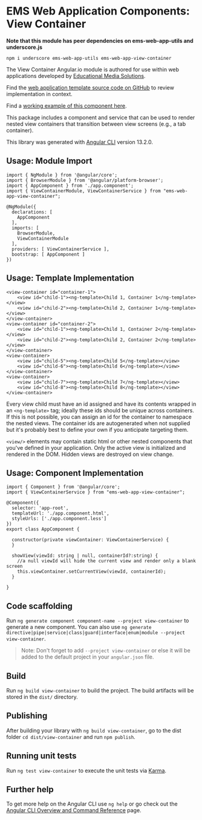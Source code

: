 # EMS Web Application Components: View Container

**Note that this module has peer dependencies on ems-web-app-utils and underscore.js**

	npm i underscore ems-web-app-utils ems-web-app-view-container

The View Container Angular.io module is authored for use within web applications developed by [Educational Media Solutions](https://educationalmediasolutions.com).

Find the [web application template source code on GitHub](https://github.com/spencech/ems-web-app-template) to review implementation in context.

Find a [working example of this component here](https://ems-web-app.educationalmediasolutions.com).

This package includes a component and service that can be used to render nested view containers that transition between view screens (e.g., a tab container).

This library was generated with [Angular CLI](https://github.com/angular/angular-cli) version 13.2.0.

## Usage: Module Import

	import { NgModule } from '@angular/core';
	import { BrowserModule } from '@angular/platform-browser';
	import { AppComponent } from './app.component';
	import { ViewContainerModule, ViewContainerService } from "ems-web-app-view-container";

	@NgModule({
	  declarations: [
	    AppComponent 
	  ],
	  imports: [
	    BrowserModule,
	    ViewContainerModule
	  ],
	  providers: [ ViewContainerService ],
	  bootstrap: [ AppComponent ]
	})

## Usage: Template Implementation

	<view-container id="container-1">
		<view id="child-1"><ng-template>Child 1, Container 1</ng-template></view>
		<view id="child-2"><ng-template>Child 2, Container 1</ng-template></view>
	</view-container>
	<view-container id="container-2">
		<view id="child-1"><ng-template>Child 1, Container 2</ng-template></view>
		<view id="child-2"><ng-template>Child 2, Container 2</ng-template></view>
	</view-container>
	<view-container>
		<view id="child-5"><ng-template>Child 5</ng-template></view>
		<view id="child-6"><ng-template>Child 6</ng-template></view>
	</view-container>
	<view-container>
		<view id="child-7"><ng-template>Child 7</ng-template></view>
		<view id="child-8"><ng-template>Child 8</ng-template></view>
	</view-container>

Every view child must have an id assigned and have its contents wrapped in an  `<ng-template>` tag; ideally these ids should be unique across containers. If this is not possible, you can assign an id for the container to namespace the nested views. The container ids are autogenerated when not supplied but it's probably best to define your own if you anticipate targeting them.

`<view/>` elements may contain static html or other nested components that you've defined in your application. Only the active view is initialized and rendered in the DOM. Hidden views are destroyed on view change.


## Usage: Component Implementation

	import { Component } from '@angular/core';
	import { ViewContainerService } from "ems-web-app-view-container";

	@Component({
	  selector: 'app-root',
	  templateUrl: './app.component.html',
	  styleUrls: ['./app.component.less']
	})
	export class AppComponent {

	  constructor(private viewContainer: ViewContainerService) {
	  }

	  showView(viewId: string | null, containerId?:string) {
	  	//a null viewId will hide the current view and render only a blank screen
	    this.viewContainer.setCurrentView(viewId, containerId);
	  }
	 
	}


## Code scaffolding

Run `ng generate component component-name --project view-container` to generate a new component. You can also use `ng generate directive|pipe|service|class|guard|interface|enum|module --project view-container`.
> Note: Don't forget to add `--project view-container` or else it will be added to the default project in your `angular.json` file. 

## Build

Run `ng build view-container` to build the project. The build artifacts will be stored in the `dist/` directory.

## Publishing

After building your library with `ng build view-container`, go to the dist folder `cd dist/view-container` and run `npm publish`.

## Running unit tests

Run `ng test view-container` to execute the unit tests via [Karma](https://karma-runner.github.io).

## Further help

To get more help on the Angular CLI use `ng help` or go check out the [Angular CLI Overview and Command Reference](https://angular.io/cli) page.
